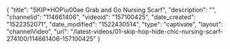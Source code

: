 {
    "title": "SKIP*HOP\u00ae Grab and Go Nursing Scarf",
    "description": "",
    "channelid": "114661406",
    "videoid": "157100425",
    "date_created": "1522352071",
    "date_modified": "1522430514",
    "type": "captivate",
    "layout": "channelVideo",
    "url": "\/latest-videos\/01-skip-hop-hide-chic-nursing-scarf-274100\/114661406-157100425"
}